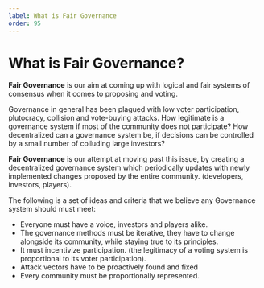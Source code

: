 ```yaml
---
label: What is Fair Governance
order: 95
---
```

# What is Fair Governance? 

**Fair Governance** is our aim at coming up with logical and fair systems of consensus when it comes to proposing and voting.

Governance in general has been plagued with low voter participation, plutocracy, collision and vote-buying attacks. How legitimate is a governance system if most of the community does not participate? How decentralized can a governance system be, if decisions can be controlled by a small number of colluding large investors? 

**Fair Governance** is our attempt at moving past this issue, by creating a decentralized governance system which periodically updates with newly implemented changes proposed by the entire community. (developers, investors, players).

The following is a set of ideas and criteria that we believe any Governance system should must meet:
- Everyone must have a voice, investors and players alike.
- The governance methods must be iterative, they have to change alongside its community, while staying true to its principles.
- It must incentivize participation. (the legitimacy of a voting system is proportional to its voter participation).
- Attack vectors have to be proactively found and fixed
- Every community must be proportionally represented.





